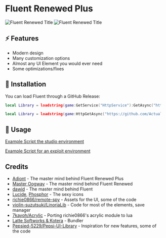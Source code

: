 # Fluent Renewed Plus

![Fluent Renewed Title](Assets/darkmode.png#gh-dark-mode-only)
![Fluent Renewed Title](Assets/darkmode.png#gh-light-mode-only)

## ⚡ Features

- Modern design
- Many customization options
- Almost any UI Element you would ever need
- Some optimizations/fixes

## 🔌 Installation

You can load Fluent through a GitHub Release:

```lua
local Library = loadstring(game:GetService("HttpService"):GetAsync("https://github.com/ActualMasterOogway/Fluent-Renewed/releases/latest/download/Fluent.luau", true))()
```

```lua
local Library = loadstring(game:HttpGetAsync("https://github.com/ActualMasterOogway/Fluent-Renewed/releases/latest/download/Fluent.luau", true))()
```

## 📜 Usage

[Example Script the studio environment](https://github.com/Adi0nt/Fluent-Renewed-Plus/blob/main/Example.client.luau)

[Example Script for an exploit environment](https://github.com/Adi0nt/Fluent-Renewed-Plus/blob/main/Example.lua)

## Credits

- [Adiont](https://github.com/Adi0nt/Fluent-Renewed-Plus) - The master mind behind Fluent Renewed Plus
- [Master Oogway](https://github.com/ActualMasterOogway/Fluent-Renewed) - The master mind behind Fluent Renewed
- [dawid](https://github.com/dawid-scripts/Fluent) - The master mind behind Fluent
- [Lucide](https://github.com/lucide-icons), [Phosphor](https://github.com/phosphor-icons) - The sexy icons
- [richie0866/remote-spy](https://github.com/richie0866/remote-spy) - Assets for the UI, some of the code
- [violin-suzutsuki/LinoriaLib](https://github.com/violin-suzutsuki/LinoriaLib) - Code for most of the elements, save manager
- [7kayoh/Acrylic](https://github.com/7kayoh/Acrylic) - Porting richie0866's acrylic module to lua
- [Latte Softworks & Kotera](https://github.com/latte-soft/wax/) - Bundler
- [Pepsied-5229/Pepsi-UI-Library](https://github.com/Pepsied-5229/Pepsi-UI-Library) - Inspiration for new features, some of the code
